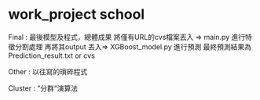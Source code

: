 # work_project school

Final : 最後模型及程式，總體成果
將僅有URL的cvs檔案丟入 => main.py 進行特徵分割處理
再將其output 丟入=> XGBoost_model.py 進行預測
最終預測結果為Prediction_result.txt or cvs

Other : 以往寫的瑣碎程式

Cluster : ”分群“演算法
